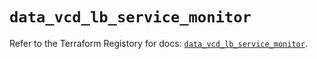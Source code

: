 # `data_vcd_lb_service_monitor`

Refer to the Terraform Registory for docs: [`data_vcd_lb_service_monitor`](https://registry.terraform.io/providers/vmware/vcd/3.10.0/docs/data-sources/lb_service_monitor).
